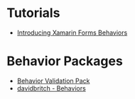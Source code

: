 # Tutorials
* [Introducing Xamarin Forms Behaviors](http://codeworks.it/blog/?p=205)
# Behavior Packages
* [Behavior Validation Pack](https://github.com/TBertuzzi/Xamarin.Forms.BehaviorValidationPack)
* [davidbritch - Behaviors](https://github.com/davidbritch/behaviors)
